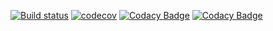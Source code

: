 [![Build status](https://ci.appveyor.com/api/projects/status/97c6cci986p69kx8?svg=true)](https://ci.appveyor.com/project/KithStrelets/stp-java-university-sngr6)
[![codecov](https://codecov.io/gh/KithStrelets/STP_lab4/branch/master/graph/badge.svg)](https://codecov.io/gh/KithStrelets/STP_lab4)
[![Codacy Badge](https://api.codacy.com/project/badge/Grade/2b947c99cc694f4bb2f7efc377da314c)](https://www.codacy.com/app/KithStrelets/STP_lab4?utm_source=github.com&amp;utm_medium=referral&amp;utm_content=KithStrelets/STP_lab4&amp;utm_campaign=Badge_Grade)
[![Codacy Badge](https://api.codacy.com/project/badge/Coverage/2b947c99cc694f4bb2f7efc377da314c)](https://www.codacy.com/app/KithStrelets/STP_lab4?utm_source=github.com&amp;utm_medium=referral&amp;utm_content=KithStrelets/STP_lab4&amp;utm_campaign=Badge_Coverage)